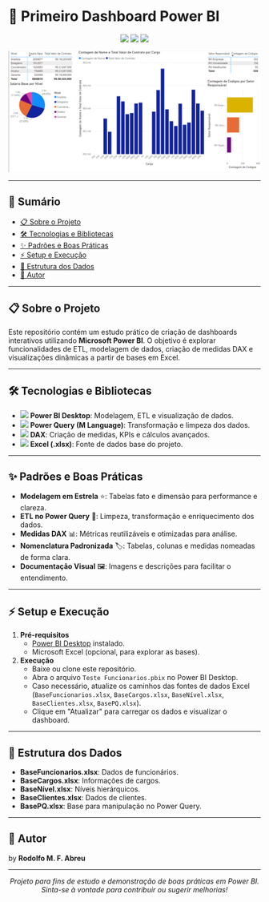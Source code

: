 # 🚀 Primeiro Dashboard Power BI

<p align="center">
  <img src="https://img.shields.io/badge/Power%20BI-Data%20Visualization-yellow?logo=powerbi"/>
  <img src="https://img.shields.io/badge/status-em%20desenvolvimento-blue"/>
  <img src="https://img.shields.io/badge/license-MIT-green"/>
</p>

<p align="center">
  <img src="https://github.com/Salamandery/powerbi_primeiro_estudo/blob/main/img.png?raw=true" alt="Dashboard" width="600"/>
</p>

---

## 📑 Sumário
- [📋 Sobre o Projeto](#-sobre-o-projeto)
- [🛠️ Tecnologias e Bibliotecas](#️-tecnologias-e-bibliotecas)
- [✨ Padrões e Boas Práticas](#-padrões-e-boas-práticas)
- [⚡ Setup e Execução](#-setup-e-execução)
- [📂 Estrutura dos Dados](#-estrutura-dos-dados)
- [👤 Autor](#-autor)

---

## 📋 Sobre o Projeto

Este repositório contém um estudo prático de criação de dashboards interativos utilizando **Microsoft Power BI**. O objetivo é explorar funcionalidades de ETL, modelagem de dados, criação de medidas DAX e visualizações dinâmicas a partir de bases em Excel.

---

## 🛠️ Tecnologias e Bibliotecas

- <img src="https://img.shields.io/badge/Power%20BI-Desktop-yellow?logo=powerbi"/> **Power BI Desktop**: Modelagem, ETL e visualização de dados.
- <img src="https://img.shields.io/badge/Power%20Query-M%20Language-blue?logo=powerbi"/> **Power Query (M Language)**: Transformação e limpeza dos dados.
- <img src="https://img.shields.io/badge/DAX-Data%20Analysis%20Expressions-orange?logo=powerbi"/> **DAX**: Criação de medidas, KPIs e cálculos avançados.
- <img src="https://img.shields.io/badge/Excel-.xlsx-green?logo=microsoft-excel"/> **Excel (.xlsx)**: Fonte de dados base do projeto.

---

## ✨ Padrões e Boas Práticas

- **Modelagem em Estrela** ⭐: Tabelas fato e dimensão para performance e clareza.
- **ETL no Power Query** 🔄: Limpeza, transformação e enriquecimento dos dados.
- **Medidas DAX** 📊: Métricas reutilizáveis e otimizadas para análise.
- **Nomenclatura Padronizada** 🏷️: Tabelas, colunas e medidas nomeadas de forma clara.
- **Documentação Visual** 🖼️: Imagens e descrições para facilitar o entendimento.

---

## ⚡ Setup e Execução

1. **Pré-requisitos**
   - [Power BI Desktop](https://powerbi.microsoft.com/pt-br/desktop/) instalado.
   - Microsoft Excel (opcional, para explorar as bases).
2. **Execução**
   - Baixe ou clone este repositório.
   - Abra o arquivo `Teste Funcionarios.pbix` no Power BI Desktop.
   - Caso necessário, atualize os caminhos das fontes de dados Excel (`BaseFuncionarios.xlsx`, `BaseCargos.xlsx`, `BaseNível.xlsx`, `BaseClientes.xlsx`, `BasePQ.xlsx`).
   - Clique em "Atualizar" para carregar os dados e visualizar o dashboard.

---

## 📂 Estrutura dos Dados

- **BaseFuncionarios.xlsx**: Dados de funcionários.
- **BaseCargos.xlsx**: Informações de cargos.
- **BaseNível.xlsx**: Níveis hierárquicos.
- **BaseClientes.xlsx**: Dados de clientes.
- **BasePQ.xlsx**: Base para manipulação no Power Query.

---

## 👤 Autor
by **Rodolfo M. F. Abreu**

---

<p align="center">
  <i>Projeto para fins de estudo e demonstração de boas práticas em Power BI.<br/>
  Sinta-se à vontade para contribuir ou sugerir melhorias!</i>
</p>
